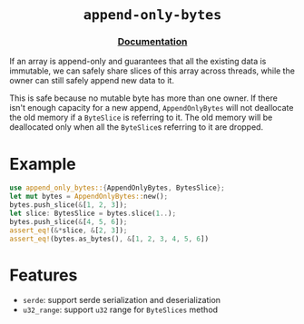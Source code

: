 <div align="center">
  <h1><code>append-only-bytes</code></h2>
  <h3><a href="https://docs.rs/append-only-bytes">Documentation</a></h3>
  <p></p>
</div>

If an array is append-only and guarantees that all the existing data is immutable, we can safely share slices of this array across threads, while the owner can still safely append new data to it.

This is safe because no mutable byte has more than one owner. If there isn't enough capacity for a new append, `AppendOnlyBytes` will not deallocate the old memory if a `ByteSlice` is referring to it. The old memory will be deallocated only when all the `ByteSlice`s referring to it are dropped.

# Example

```rust
use append_only_bytes::{AppendOnlyBytes, BytesSlice};
let mut bytes = AppendOnlyBytes::new();
bytes.push_slice(&[1, 2, 3]);
let slice: BytesSlice = bytes.slice(1..);
bytes.push_slice(&[4, 5, 6]);
assert_eq!(&*slice, &[2, 3]);
assert_eq!(bytes.as_bytes(), &[1, 2, 3, 4, 5, 6])
```

# Features

- `serde`: support serde serialization and deserialization
- `u32_range`: support `u32` range for `ByteSlices` method
